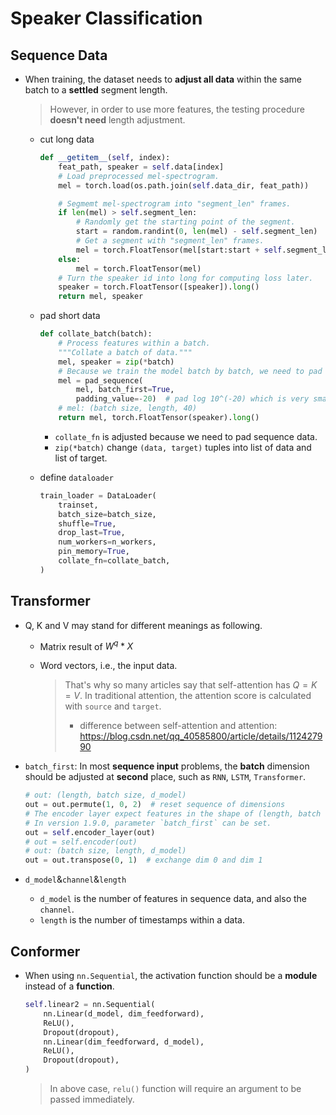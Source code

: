 # Speaker Classification

## Sequence Data

* When training, the dataset needs to **adjust all data** within the same batch to a **settled** segment length.

  > However, in order to use more features, the testing procedure **doesn't need** length adjustment.

  * cut long data

    ```python
    def __getitem__(self, index):
        feat_path, speaker = self.data[index]
        # Load preprocessed mel-spectrogram.
        mel = torch.load(os.path.join(self.data_dir, feat_path))
    
        # Segmemt mel-spectrogram into "segment_len" frames.
        if len(mel) > self.segment_len:
            # Randomly get the starting point of the segment.
            start = random.randint(0, len(mel) - self.segment_len)
            # Get a segment with "segment_len" frames.
            mel = torch.FloatTensor(mel[start:start + self.segment_len])
        else:
            mel = torch.FloatTensor(mel)
        # Turn the speaker id into long for computing loss later.
        speaker = torch.FloatTensor([speaker]).long()
        return mel, speaker
    ```

  * pad short data

    ```python
    def collate_batch(batch):
        # Process features within a batch.
        """Collate a batch of data."""
        mel, speaker = zip(*batch)
        # Because we train the model batch by batch, we need to pad the features in the same batch to make their lengths the same.
        mel = pad_sequence(
            mel, batch_first=True,
            padding_value=-20)  # pad log 10^(-20) which is very small value.
        # mel: (batch size, length, 40)
        return mel, torch.FloatTensor(speaker).long()
    ```

    * `collate_fn` is adjusted because we need to pad sequence data.
    * `zip(*batch)` change `(data, target)` tuples into list of data and list of target.

  * define `dataloader`

    ```python
    train_loader = DataLoader(
        trainset,
        batch_size=batch_size,
        shuffle=True,
        drop_last=True,
        num_workers=n_workers,
        pin_memory=True,
        collate_fn=collate_batch,
    )
    ```


## Transformer

* Q, K and V may stand for different meanings as following.

  * Matrix result of $W^q*X$

  * Word vectors, i.e., the input data.

    > That's why so many articles say that self-attention has $Q=K=V$. In traditional attention, the attention score is calculated with `source` and `target`.
    >
    > * difference between self-attention and attention: https://blog.csdn.net/qq_40585800/article/details/112427990

* `batch_first`: In most **sequence input** problems, the **batch** dimension should be adjusted at **second** place, such as `RNN`, `LSTM`, `Transformer`.

  ```python
  # out: (length, batch size, d_model)
  out = out.permute(1, 0, 2)  # reset sequence of dimensions
  # The encoder layer expect features in the shape of (length, batch size, d_model).
  # In version 1.9.0, parameter `batch_first` can be set.
  out = self.encoder_layer(out)
  # out = self.encoder(out)
  # out: (batch size, length, d_model)
  out = out.transpose(0, 1)  # exchange dim 0 and dim 1
  ```

* `d_model`&`channel`&`length`

  * `d_model` is the number of features in sequence data, and also the `channel`.
  * `length` is the number of timestamps within a data.

## Conformer

* When using `nn.Sequential`, the activation function should be a **module** instead of a **function**.

  ```python
  self.linear2 = nn.Sequential(
      nn.Linear(d_model, dim_feedforward),
      ReLU(),
      Dropout(dropout),
      nn.Linear(dim_feedforward, d_model),
      ReLU(),
      Dropout(dropout),
  )
  ```

  > In above case, `relu()` function will require an argument to be passed immediately.